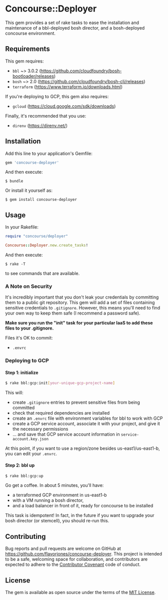 # Concourse::Deployer

This gem provides a set of rake tasks to ease the installation and maintenance of a bbl-deployed bosh director, and a bosh-deployed concourse environment.


## Requirements

This gem requires:

* `bbl` ~> 3.0.2 (https://github.com/cloudfoundry/bosh-bootloader/releases)
* `bosh` ~> 2.0 (https://github.com/cloudfoundry/bosh-cli/releases)
* `terraform` (https://www.terraform.io/downloads.html)

If you're deploying to GCP, this gem also requires:

* `gcloud` (https://cloud.google.com/sdk/downloads)

Finally, it's recommended that you use:

* `direnv` (https://direnv.net/)


## Installation

Add this line to your application's Gemfile:

```ruby
gem 'concourse-deployer'
```

And then execute:

    $ bundle

Or install it yourself as:

    $ gem install concourse-deployer


## Usage

In your Rakefile:

``` ruby
require "concourse/deployer"

Concourse::Deployer.new.create_tasks!
```

And then execute:

    $ rake -T

to see commands that are available.


### A Note on Security

It's incredibly important that you don't leak your credentials by committing them to a public git repository. This gem will add a set of files containing sensitive credentials to `.gitignore`. However, this means you'll need to find your own way to keep them safe (I recommend a password safe).

__Make sure you run the "init" task for your particular IaaS to add these files to your .gitignore.__

Files it's OK to commit:

* `.envrc`


### Deploying to GCP

#### Step 1: initialize

``` sh
$ rake bbl:gcp:init[your-unique-gcp-project-name]
```

This will:

* create `.gitignore` entries to prevent sensitive files from being committed
* check that required dependencies are installed
* create an `.envrc` file with environment variables for bbl to work with GCP
* create a GCP service account, associate it with your project, and give it the necessary permissions
* ... and save that GCP service account information in `service-account.key.json`

At this point, if you want to use a region/zone besides us-east1/us-east1-b, you can edit your `.envrc`.


#### Step 2: bbl up

``` sh
$ rake bbl:gcp:up
```

Go get a coffee. In about 5 minutes, you'll have:

* a terraformed GCP environment in us-east1-b
* with a VM running a bosh director,
* and a load balancer in front of it, ready for concourse to be installed

This task is idempotent! In fact, in the future if you want to upgrade your bosh director (or stemcell), you should re-run this.


## Contributing

Bug reports and pull requests are welcome on GitHub at https://github.com/flavorjones/concourse-deployer. This project is intended to be a safe, welcoming space for collaboration, and contributors are expected to adhere to the [Contributor Covenant](http://contributor-covenant.org) code of conduct.


## License

The gem is available as open source under the terms of the [MIT License](http://opensource.org/licenses/MIT).

